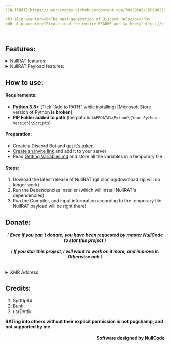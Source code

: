 ```yaml
---
![NullRAT](https://user-images.githubusercontent.com/70959549/150108231-0c8a8b30-a3cf-4a94-8712-2277cd833731.png)

<h3 align=center><b>The next-generation of Discord RATs</b></h3>
<h6 align=center>"Please read the entire README and <a href="https://github.com/NullCode1337/NullRAT/blob/source/Getting%20Variables.md">Getting Variables.md</a> before using the RAT"</h4>

---
```


## Features:
<details>
<summary>NullRAT features:</summary>
<h4>-> Always maintained</br></br>
-> Designed to be very noob friendly with intuitive features:</br>
&nbsp;&nbsp;&nbsp; - Controlled via slash commands</br>
&nbsp;&nbsp;&nbsp; - Some commands supported with buttons</br>
&nbsp;&nbsp;&nbsp; - Etc!</br></br>
-> Supports targeting multiple victims [NEW]!</br>
-> Created with small size in mind! (7MB payload)</h4>
</details>

<details>
<summary>NullRAT Payload features:</summary>
<h4>-> Find the public IP Address of the victim</br></br>
-> Find their Discord token(s) and all user info:</br>
&nbsp;&nbsp;&nbsp; - Username, Tag and ID</br>
&nbsp;&nbsp;&nbsp; - Email Address </br>
&nbsp;&nbsp;&nbsp; - Phone Number</br>
&nbsp;&nbsp;&nbsp; - Nitro Status </br></br>
-> Find victim's geographic information:</br>
&nbsp;&nbsp;&nbsp; - Country</br>
&nbsp;&nbsp;&nbsp; - City</br>
&nbsp;&nbsp;&nbsp; - Region</br>
&nbsp;&nbsp;&nbsp; - Latitude & longitude</br>
&nbsp;&nbsp;&nbsp; - Zip Code</br>
&nbsp;&nbsp;&nbsp; - ISP</br></br>
-> Take pictures using victim's webcam </br>
-> Take screenshot of victim's monitor</br>
-> Download files from victim's PC</br>
-> Upload payloads to victim's PC</br>
-> Get victim's system information</br>
-> Execute CMD/Powershell command </br>
-> Find any environment variables</br>
-> See directory contents, and do other directory manipulation </br>
-> Get victim's clipboard text history</br>
-> Add executable to startup with one command</br>
-> Find their billing information</br>
-> Find their wifi names and passwords</br>
-> Hide or unhide files in their computer</br>
**) ...and more!</h4>
</details>

## How to use:
#### Requirements:
- **Python 3.8+** (Tick "Add to PATH" while installing) [Microsoft Store version of Python **is broken**]
- **PIP Folder added to path** (the path is `%APPDATA%\Python\{Your Python Version}\Scripts`)

#### Preparation:
- Create a Discord Bot and [get it's token](https://github.com/NullCode1337/NullRAT/blob/source/Getting%20Variables.md#discord-bot-token)
- [Create an invite link](https://github.com/NullCode1337/NullRAT/blob/source/Getting%20Variables.md#proper-bot-invite-link) and add it to your server
- Read [Getting Variables.md](https://github.com/NullCode1337/NullRAT/blob/source/Getting%20Variables.md) and store all the variables in a temporary file

#### Steps:
1. Dowload the latest release of NullRAT (git cloning/download zip will no longer work)
2. Run the Dependencies Installer (which will install NullRAT's dependencies)
3. Run the Compiler, and input information according to the temporary file. NullRAT payload will be right there!

## Donate:
<h6 align=center>( <b>Even if you can't donate, you have been requested by master NullCode to star this project</b> )</br></br>
( <b>If you star this project, I will want to work on it more, and improve it. Otherwise nah</b> )</h6>

<details>
<summary>XMR Address</summary>
<br>
<b>48ehSGucnMHFir7YYT9eDfDrXZcrRx9PEeFL52tyDRTz3ZYSbQpnzoaXW484TzvEHkDucLiGGa7nAgcVy7gZSbsuHqgL3Er</b>
</details>

## Credits:
1) Sp00p64 
2) Buntii
3) usrDottik

**RATing into others without their explicit permission is not pogchamp, and not supported by me.**
<h4 align=right>Software designed by NullCode</h6>
